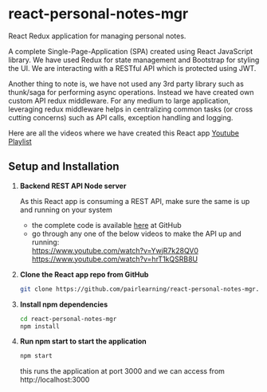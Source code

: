 # react-personal-notes-mgr

React Redux application for managing personal notes.

A complete Single-Page-Application (SPA) created using React JavaScript library. We have used Redux for state management and Bootstrap for styling the UI. We are interacting with a RESTful API which is protected using JWT.

Another thing to note is, we have not used any 3rd party library such as thunk/saga for performing async operations. Instead we have created own custom API redux middleware. For any medium to large application, leveraging redux middleware helps in centralizing common tasks (or cross cutting concerns) such as API calls, exception handling and logging.

Here are all the videos where we have created this React app [Youtube Playlist](https://www.youtube.com/playlist?list=PLWieu6NbbqTyMaRRywunCGZZsi8gmw7dh)

## Setup and Installation

1. **Backend REST API Node server**

   As this React app is consuming a REST API, make sure the same is up and running on your system
   - the complete code is available [here](https://github.com/pairlearning/personal-notes-mgr-api) at GitHub
   - go through any one of the below videos to make the API up and running:<br/>
   https://www.youtube.com/watch?v=YwjR7k28QV0 <br/>
   https://www.youtube.com/watch?v=hrT1kQSRB8U
2. **Clone the React app repo from GitHub**
   ```sh
   git clone https://github.com/pairlearning/react-personal-notes-mgr.git
   ```
3. **Install npm dependencies**
   ```sh
   cd react-personal-notes-mgr
   npm install
   ```
4. **Run npm start to start the application**
   ```sh
   npm start
   ```
   this runs the application at port 3000 and we can access from http://localhost:3000
